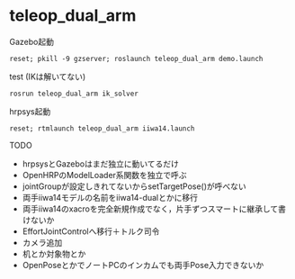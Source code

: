 # teleop_dual_arm

Gazebo起動
```
reset; pkill -9 gzserver; roslaunch teleop_dual_arm demo.launch
```

test (IKは解いてない)
```
rosrun teleop_dual_arm ik_solver
```

hrpsys起動
```
reset; rtmlaunch teleop_dual_arm iiwa14.launch
```

TODO
- hrpsysとGazeboはまだ独立に動いてるだけ
- OpenHRPのModelLoader系関数を独立で呼ぶ
- jointGroupが設定しきれてないからsetTargetPose()が呼べない
- 両手iiwa14モデルの名前をiiwa14-dualとかに移行
- 両手iiwa14のxacroを完全新規作成でなく，片手ずつスマートに継承して書けないか
- EffortJointControlへ移行＋トルク司令
- カメラ追加
- 机とか対象物とか
- OpenPoseとかでノートPCのインカムでも両手Pose入力できないか